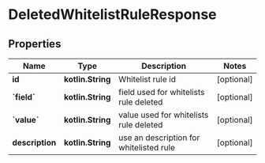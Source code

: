 
# DeletedWhitelistRuleResponse

## Properties
Name | Type | Description | Notes
------------ | ------------- | ------------- | -------------
**id** | **kotlin.String** | Whitelist rule id |  [optional]
**&#x60;field&#x60;** | **kotlin.String** | field used for whitelists rule deleted |  [optional]
**&#x60;value&#x60;** | **kotlin.String** | value used for whitelists rule deleted |  [optional]
**description** | **kotlin.String** | use an description for whitelisted rule |  [optional]



